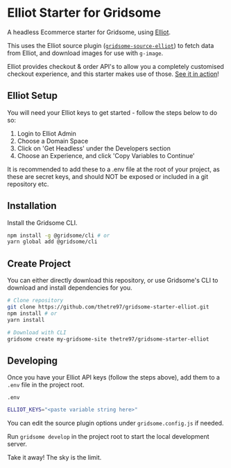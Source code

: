 # Elliot Starter for Gridsome

A headless Ecommerce starter for Gridsome, using [Elliot](https://elliot.store).

This uses the Elliot source plugin ([`gridsome-source-elliot`](https://https://gridsome.org/plugins/gridsome-source-elliot)) to fetch data from Elliot, and download images for use with `g-image`.

Elliot provides checkout & order API's to allow you a completely customised checkout experience, and this starter makes use of those. [See it in action](https://gridsome.org/plugins/gridsome-source-elliot)!

## Elliot Setup

You will need your Elliot keys to get started - follow the steps below to do so:

1. Login to Elliot Admin
2. Choose a Domain Space
3. Click on 'Get Headless' under the Developers section
4. Choose an Experience, and click 'Copy Variables to Continue'

It is recommended to add these to a .env file at the root of your project, as these are secret keys, and should NOT be exposed or included in a git repository etc.

## Installation

Install the Gridsome CLI.

```bash
npm install -g @gridsome/cli # or
yarn global add @gridsome/cli
```

## Create Project

You can either directly download this repository, or use Gridsome's CLI to download and install dependencies for you.

```bash
# Clone repository
git clone https://github.com/thetre97/gridsome-starter-elliot.git
npm install # or
yarn install

# Download with CLI
gridsome create my-gridsome-site thetre97/gridsome-starter-elliot
```

## Developing

Once you have your Elliot API keys (follow the steps above), add them to a `.env` file in the project root.

`.env`
```bash
ELLIOT_KEYS="<paste variable string here>"
```

You can edit the source plugin options under `gridsome.config.js` if needed.

Run `gridsome develop` in the project root to start the local development server.


Take it away! The sky is the limit.
